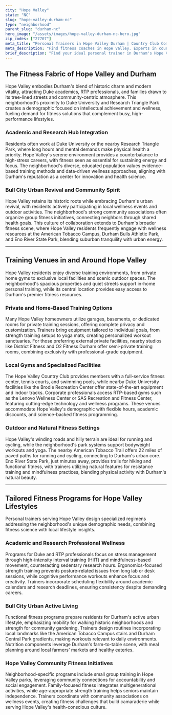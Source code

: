```yaml
---
city: "Hope Valley"
state: "NC"
slug: "hope-valley-durham-nc"
type: "neighborhood"
parent_slug: "durham-nc"
hero_image: "/assets/images/hope-valley-durham-nc-hero.jpg"
zip_codes: ["27707"]
meta_title: "Personal Trainers in Hope Valley Durham | Country Club Community Fitness"
meta_description: "Find fitness coaches in Hope Valley. Experts in country club wellness, executive family fitness, and Durham's premier established neighborhood."
brief_description: "Find your ideal personal trainer in Durham's Hope Valley neighborhood, connecting you with certified professionals who understand the unique needs of Duke University staff, RTP researchers, and Bull City residents. We specialize in matching your fitness goals with trainers offering in-home sessions, private gym access, and outdoor workouts in Hope Valley's scenic parks. Achieve work-life balance, manage academic stress, and embrace the vibrant Durham wellness culture. Start your personalized fitness journey today and transform your health with a trainer tailored to your Hope Valley lifestyle."
---
```

## The Fitness Fabric of Hope Valley and Durham

Hope Valley embodies Durham's blend of historic charm and modern vitality, attracting Duke academics, RTP professionals, and families drawn to its tree-lined streets and community-centric atmosphere. This neighborhood's proximity to Duke University and Research Triangle Park creates a demographic focused on intellectual achievement and wellness, fueling demand for fitness solutions that complement busy, high-performance lifestyles.

### Academic and Research Hub Integration
Residents often work at Duke University or the nearby Research Triangle Park, where long hours and mental demands make physical health a priority. Hope Valley's serene environment provides a counterbalance to high-stress careers, with fitness seen as essential for sustaining energy and focus. The neighborhood's diverse, educated population values evidence-based training methods and data-driven wellness approaches, aligning with Durham's reputation as a center for innovation and health science.

### Bull City Urban Revival and Community Spirit
Hope Valley retains its historic roots while embracing Durham's urban revival, with residents actively participating in local wellness events and outdoor activities. The neighborhood's strong community associations often organize group fitness initiatives, connecting neighbors through shared health goals. This culture of collaboration extends to Durham's broader fitness scene, where Hope Valley residents frequently engage with wellness resources at the American Tobacco Campus, Durham Bulls Athletic Park, and Eno River State Park, blending suburban tranquility with urban energy.

---

## Training Venues in and Around Hope Valley

Hope Valley residents enjoy diverse training environments, from private home gyms to exclusive local facilities and scenic outdoor spaces. The neighborhood's spacious properties and quiet streets support in-home personal training, while its central location provides easy access to Durham's premier fitness resources.

### Private and Home-Based Training Options
Many Hope Valley homeowners utilize garages, basements, or dedicated rooms for private training sessions, offering complete privacy and customization. Trainers bring equipment tailored to individual goals, from strength training setups to yoga mats, creating personalized workout sanctuaries. For those preferring external private facilities, nearby studios like District Fitness and O2 Fitness Durham offer semi-private training rooms, combining exclusivity with professional-grade equipment.

### Local Gyms and Specialized Facilities
The Hope Valley Country Club provides members with a full-service fitness center, tennis courts, and swimming pools, while nearby Duke University facilities like the Brodie Recreation Center offer state-of-the-art equipment and indoor tracks. Corporate professionals access RTP-based gyms such as the Lenovo Wellness Center or SAS Recreation and Fitness Center, featuring cutting-edge technology and wellness programs. These venues accommodate Hope Valley's demographic with flexible hours, academic discounts, and science-backed fitness programming.

### Outdoor and Natural Fitness Settings
Hope Valley's winding roads and hilly terrain are ideal for running and cycling, while the neighborhood's park systems support bodyweight workouts and yoga. The nearby American Tobacco Trail offers 22 miles of paved paths for running and cycling, connecting to Durham's urban core. Eno River State Park, just minutes away, provides trails for hiking and functional fitness, with trainers utilizing natural features for resistance training and mindfulness practices, blending physical activity with Durham's natural beauty.

---

## Tailored Fitness Programs for Hope Valley Lifestyles

Personal trainers serving Hope Valley design specialized regimens addressing the neighborhood's unique demographic needs, combining fitness science with local lifestyle insights.

### Academic and Research Professional Wellness
Programs for Duke and RTP professionals focus on stress management through high-intensity interval training (HIIT) and mindfulness-based movement, counteracting sedentary research hours. Ergonomics-focused strength training prevents posture-related issues from long lab or desk sessions, while cognitive performance workouts enhance focus and creativity. Trainers incorporate scheduling flexibility around academic calendars and research deadlines, ensuring consistency despite demanding careers.

### Bull City Urban Active Living
Functional fitness programs prepare residents for Durham's active urban lifestyle, emphasizing mobility for walking historic neighborhoods and strength for community gardening. Trainers design routines incorporating local landmarks like the American Tobacco Campus stairs and Durham Central Park gradients, making workouts relevant to daily environments. Nutrition components leverage Durham's farm-to-table scene, with meal planning around local farmers' markets and healthy eateries.

### Hope Valley Community Fitness Initiatives
Neighborhood-specific programs include small group training in Hope Valley parks, leveraging community connections for accountability and social engagement. Family-focused fitness integrates multigenerational activities, while age-appropriate strength training helps seniors maintain independence. Trainers coordinate with community associations on wellness events, creating fitness challenges that build camaraderie while serving Hope Valley's health-conscious culture.